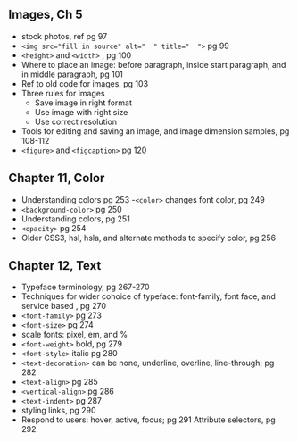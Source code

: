 ## Images, Ch 5


- stock photos, ref pg 97
- `<img src="fill in source" alt="  " title="  ">` pg 99
- `<height>`  and `<width>` , pg 100
- Where to place an image: before paragraph, inside start paragraph, and in middle paragraph, pg 101
- Ref to old code for images, pg 103
- Three rules for images
    - Save image in right format
    - Use image with right size
    - Use correct resolution
- Tools for editing and saving an image, and image dimension samples, pg 108-112
- `<figure>` and `<figcaption>` pg 120

## Chapter 11, Color

- Understanding colors pg 253
-`<color>`  changes font color, pg 249
- `<background-color>` pg 250
- Understanding colors, pg 251
- `<opacity>` pg 254
- Older CSS3, hsl, hsla, and alternate methods to specify color, pg 256

## Chapter 12, Text

- Typeface terminology, pg 267-270
- Techniques for wider cohoice of typeface: font-family, font face, and service based , pg 270
- `<font-family>` pg 273
- `<font-size>` pg 274
- scale fonts: pixel, em, and %
- `<font-weight>` bold, pg 279
- `<font-style>` italic pg 280
- `<text-decoration>` can be none, underline, overline, line-through; pg 282
- `<text-align>` pg 285
- `<vertical-align>` pg 286
- `<text-indent>` pg 287
- styling links, pg 290
- Respond to users: hover, active, focus; pg 291
Attribute selectors, pg 292
